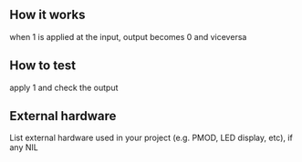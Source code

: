 <!---

This file is used to generate your project datasheet. Please fill in the information below and delete any unused
sections.

You can also include images in this folder and reference them in the markdown. Each image must be less than
512 kb in size, and the combined size of all images must be less than 1 MB.
-->

## How it works

when 1 is applied at the input, output becomes 0 and viceversa

## How to test

apply 1 and check the output

## External hardware

List external hardware used in your project (e.g. PMOD, LED display, etc), if any
NIL
